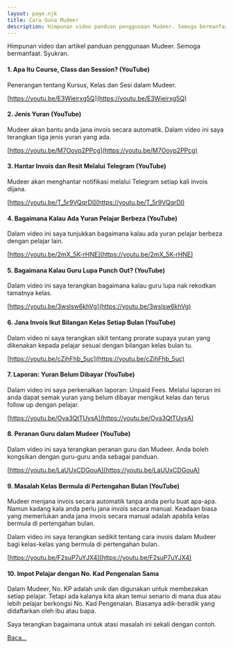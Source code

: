 ```yaml
---
layout: page.njk
title: Cara Guna Mudeer
description: Himpunan video panduan penggunaan Mudeer. Semoga bermanfaat. Syukran.
---
```


Himpunan video dan artikel panduan penggunaan Mudeer. Semoga bermanfaat. Syukran.

#### 1. Apa Itu Course, Class dan Session? (YouTube)

Penerangan tentang Kursus, Kelas dan Sesi dalam Mudeer.

[https://youtu.be/E3Wieirxg5Q](https://youtu.be/E3Wieirxg5Q)


#### 2. Jenis Yuran (YouTube)

Mudeer akan bantu anda jana invois secara automatik. Dalam video ini saya terangkan tiga jenis yuran yang ada.

[https://youtu.be/M7Ooyp2PPcg](https://youtu.be/M7Ooyp2PPcg)

#### 3. Hantar Invois dan Resit Melalui Telegram (YouTube)

Mudeer akan menghantar notifikasi melalui Telegram setiap kali invois dijana. 

[https://youtu.be/T_5r9VQqrDI](https://youtu.be/T_5r9VQqrDI)

#### 4. Bagaimana Kalau Ada Yuran Pelajar Berbeza (YouTube)

Dalam video ini saya tunjukkan bagaimana kalau ada yuran pelajar berbeza dengan pelajar lain.

[https://youtu.be/2mX_5K-rHNE](https://youtu.be/2mX_5K-rHNE)

#### 5. Bagaimana Kalau Guru Lupa Punch Out? (YouTube)

Dalam video ini saya terangkan bagaimana kalau guru lupa nak rekodkan tamatnya kelas.

[https://youtu.be/3wslsw6khVg](https://youtu.be/3wslsw6khVg)

#### 6. Jana Invois Ikut Bilangan Kelas Setiap Bulan (YouTube)

Dalam video ni saya terangkan sikit tentang prorate supaya yuran yang dikenakan kepada pelajar sesuai dengan bilangan kelas bulan tu.

[https://youtu.be/cZjhFhb_5uc](https://youtu.be/cZjhFhb_5uc)

#### 7. Laporan: Yuran Belum Dibayar (YouTube)

Dalam video ini saya perkenalkan laporan: Unpaid Fees. Melalui laporan ini anda dapat semak yuran yang belum dibayar mengikut kelas dan terus follow up dengan pelajar.

[https://youtu.be/Ova3QtTUysA](https://youtu.be/Ova3QtTUysA)

#### 8. Peranan Guru dalam Mudeer (YouTube)

Dalam video ini saya terangkan peranan guru dan Mudeer. Anda boleh kongsikan dengan guru-guru anda sebagai panduan.

[https://youtu.be/LaUUxCDGouA](https://youtu.be/LaUUxCDGouA)

#### 9. Masalah Kelas Bermula di Pertengahan Bulan (YouTube)

Mudeer menjana invois secara automatik tanpa anda perlu buat apa-apa. Namun kadang kala anda perlu jana invois secara manual. Keadaan biasa yang memerlukan anda jana invois secara manual adalah apabila kelas bermula di pertengahan bulan. 

Dalam video ini saya terangkan sedikit tentang cara invois dalam Mudeer bagi kelas-kelas yang bermula di pertengahan bulan.

[https://youtu.be/F2suP7uYJX4](https://youtu.be/F2suP7uYJX4)

#### 10. Impot Pelajar dengan No. Kad Pengenalan Sama

Dalam Mudeer, No. KP adalah unik dan digunakan untuk membezakan setiap pelajar. Tetapi ada kalanya kita akan temui senario di mana dua atau lebih pelajar berkongsi No. Kad Pengenalan. Biasanya adik-beradik yang didaftarkan oleh ibu atau bapa.

Saya terangkan bagaimana untuk atasi masalah ini sekali dengan contoh.

[Baca...](/howtos/impot-pelajar-dengan-no-kad-pengenalan-sama)
